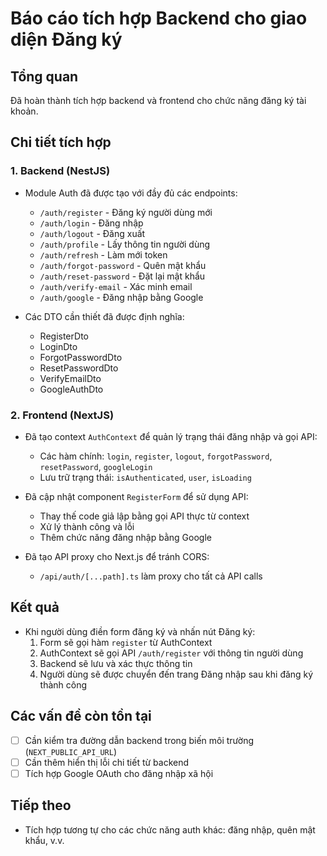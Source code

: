 # Báo cáo tích hợp Backend cho giao diện Đăng ký

## Tổng quan
Đã hoàn thành tích hợp backend và frontend cho chức năng đăng ký tài khoản.

## Chi tiết tích hợp

### 1. Backend (NestJS)
- Module Auth đã được tạo với đầy đủ các endpoints:
  - `/auth/register` - Đăng ký người dùng mới
  - `/auth/login` - Đăng nhập
  - `/auth/logout` - Đăng xuất
  - `/auth/profile` - Lấy thông tin người dùng
  - `/auth/refresh` - Làm mới token
  - `/auth/forgot-password` - Quên mật khẩu
  - `/auth/reset-password` - Đặt lại mật khẩu
  - `/auth/verify-email` - Xác minh email
  - `/auth/google` - Đăng nhập bằng Google

- Các DTO cần thiết đã được định nghĩa:
  - RegisterDto
  - LoginDto
  - ForgotPasswordDto
  - ResetPasswordDto
  - VerifyEmailDto
  - GoogleAuthDto

### 2. Frontend (NextJS)
- Đã tạo context `AuthContext` để quản lý trạng thái đăng nhập và gọi API:
  - Các hàm chính: `login`, `register`, `logout`, `forgotPassword`, `resetPassword`, `googleLogin`
  - Lưu trữ trạng thái: `isAuthenticated`, `user`, `isLoading`

- Đã cập nhật component `RegisterForm` để sử dụng API:
  - Thay thế code giả lập bằng gọi API thực từ context
  - Xử lý thành công và lỗi
  - Thêm chức năng đăng nhập bằng Google

- Đã tạo API proxy cho Next.js để tránh CORS:
  - `/api/auth/[...path].ts` làm proxy cho tất cả API calls

## Kết quả
- Khi người dùng điền form đăng ký và nhấn nút Đăng ký:
  1. Form sẽ gọi hàm `register` từ AuthContext
  2. AuthContext sẽ gọi API `/auth/register` với thông tin người dùng
  3. Backend sẽ lưu và xác thực thông tin
  4. Người dùng sẽ được chuyển đến trang Đăng nhập sau khi đăng ký thành công

## Các vấn đề còn tồn tại
- [ ] Cần kiểm tra đường dẫn backend trong biến môi trường (`NEXT_PUBLIC_API_URL`)
- [ ] Cần thêm hiển thị lỗi chi tiết từ backend
- [ ] Tích hợp Google OAuth cho đăng nhập xã hội

## Tiếp theo
- Tích hợp tương tự cho các chức năng auth khác: đăng nhập, quên mật khẩu, v.v. 